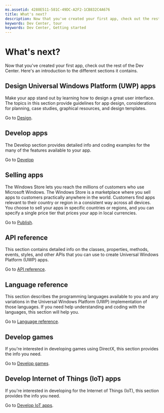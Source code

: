 ```yaml
---
ms.assetid: 4288E511-581C-49DC-A2F2-1CB832C4A676
title: What's next?
description: Now that you've created your first app, check out the rest of the Dev Center. Here's an introduction to the different sections it contains.'
keywords: Dev Center, tour
keywords: Dev Center, Getting started
---
```

# What's next?

Now that you've created your first app, check out the rest of the Dev Center. Here's an introduction to the different sections it contains.

## Design Universal Windows Platform (UWP) apps


Make your app stand out by learning how to design a great user interface. The topics in this section provide guidelines for app design, considerations for planning, case studies, graphical resources, and design templates.

Go to [Design](http://go.microsoft.com/fwlink/p/?LinkId=533896).

## Develop apps


The Develop section provides detailed info and coding examples for the many of the features available to your app.

Go to [Develop](http://go.microsoft.com/fwlink/p/?LinkId=529575)

## Selling apps


The Windows Store lets you reach the millions of customers who use Microsoft Windows. The Windows Store is a marketplace where you sell apps to customers practically anywhere in the world. Customers find apps relevant to their country or region in a consistent way across all devices. You choose to sell your apps in specific countries or regions, and you can specify a single price tier that prices your app in local currencies.

Go to [Publish](http://go.microsoft.com/fwlink/p/?linkid=268275).

## API reference


This section contains detailed info on the classes, properties, methods, events, styles, and other APIs that you can use to create Universal Windows Platform (UWP) apps.

Go to [API reference](https://msdn.microsoft.com/en-us/library/windows/apps/br211369.aspx).

## Language reference


This section describes the programming languages available to you and any variations in the Universal Windows Platform (UWP) implementation of those languages. If you need help understanding and coding with the languages, this section will help you.

Go to [Language reference](http://go.microsoft.com/fwlink/p/?LinkId=534184).

## Develop games


If you're interested in developing games using DirectX, this section provides the info you need.

Go to [Develop games](http://go.microsoft.com/fwlink/p/?LinkId=534184).

## Develop Internet of Things (IoT) apps


If you're interested in developing for the Internet of Things (IoT), this section provides the info you need.

Go to [Develop IoT apps](http://go.microsoft.com/fwlink/p/?LinkId=534186).

 

 




